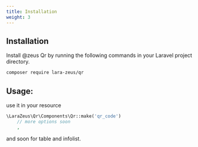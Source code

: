 ```yaml
---
title: Installation
weight: 3
---
```


## Installation

Install @zeus Qr by running the following commands in your Laravel project directory.

```bash
composer require lara-zeus/qr
```

## Usage:

use it in your resource

```php
\LaraZeus\Qr\Components\Qr::make('qr_code')
    // more options soon
    ,
```

and soon for table and infolist.
